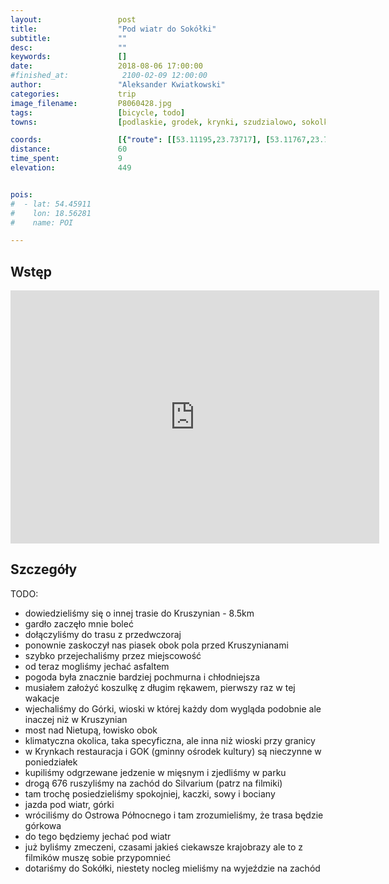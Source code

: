 ```yaml
---
layout:                 post
title:                  "Pod wiatr do Sokółki"
subtitle:               ""
desc:                   ""
keywords:               []
date:                   2018-08-06 17:00:00
#finished_at:            2100-02-09 12:00:00
author:                 "Aleksander Kwiatkowski"
categories:             trip
image_filename:         P8060428.jpg
tags:                   [bicycle, todo]
towns:                  [podlaskie, grodek, krynki, szudzialowo, sokolka]

coords:                 [{"route": [[53.11195,23.73717], [53.11767,23.75871], [53.14517,23.77863], [53.16545,23.79442], [53.16889,23.81107], [53.18520,23.81450], [53.19975,23.79811], [53.20049,23.78856], [53.20502,23.79088], [53.20533,23.79704], [53.21597,23.79710], [53.23362,23.79122], [53.25933,23.77878], [53.26428,23.77195], [53.26922,23.73721], [53.26944,23.67368], [53.26812,23.66556], [53.26602,23.63831], [53.26222,23.63741], [53.26605,23.63831], [53.26941,23.67372], [53.29940,23.65496], [53.30833,23.61827], [53.33821,23.60102], [53.35315,23.56531], [53.38708,23.54467], [53.40335,23.51223], [53.39465,23.47837], [53.39690,23.47691]], "type": "bicycle"}]
distance:               60
time_spent:             9
elevation:              449


pois:
#  - lat: 54.45911
#    lon: 18.56281
#    name: POI

---
```



## Wstęp

<iframe height='405' width='590' frameborder='0' allowtransparency='true' scrolling='no' src='https://www.strava.com/activities/1754470627/embed/928fb5fb09489bcf3b526b2589559ea1e7986b35'></iframe>

## Szczegóły

TODO:

* dowiedzieliśmy się o innej trasie do Kruszynian - 8.5km
* gardło zaczęło mnie boleć
* dołączyliśmy do trasu z przedwczoraj
* ponownie zaskoczył nas piasek obok pola przed Kruszynianami
* szybko przejechaliśmy przez miejscowość
* od teraz mogliśmy jechać asfaltem
* pogoda była znacznie bardziej pochmurna i chłodniejsza
* musiałem założyć koszulkę z długim rękawem, pierwszy raz w tej wakacje
* wjechaliśmy do Górki, wioski w której każdy dom wygląda podobnie ale inaczej niż w Kruszynian
* most nad Nietupą, łowisko obok
* klimatyczna okolica, taka specyficzna, ale inna niż wioski przy granicy
* w Krynkach restauracja i GOK (gminny ośrodek kultury) są nieczynne w poniedziałek
* kupiliśmy odgrzewane jedzenie w mięsnym i zjedliśmy w parku
* drogą 676 ruszyliśmy na zachód do Silvarium (patrz na filmiki)
* tam trochę posiedzieliśmy spokojniej, kaczki, sowy i bociany
* jazda pod wiatr, górki
* wróciliśmy do Ostrowa Północnego i tam zrozumieliśmy, że trasa będzie górkowa
* do tego będziemy jechać pod wiatr
* już byliśmy zmeczeni, czasami jakieś ciekawsze krajobrazy ale to z filmików muszę sobie przypomnieć
* dotariśmy do Sokółki, niestety nocleg mieliśmy na wyjeździe na zachód
